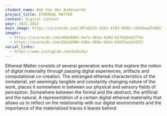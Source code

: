 ```yaml
---
student_name: Bob Van den Audenaerde
project_title: ETHEREAL MATTER
context: Digital Context
year: 2021-2022
main_image: https://ucarecdn.com/30fab231-e5b3-4703-968b-c5b49aad7d60/
images:
  - https://ucarecdn.com/40de0d65-0afa-463a-b28d-817026eb3f78/
  - https://ucarecdn.com/d5a1b904-bd6e-460e-b82a-b5025aa3c825/
social_links:
  - https://www.instagram.com/bxbvda/
---
```

Ethereal Matter consists of several generative works that explore the notion of digital materiality through passing digital experiences, artifacts and computational co-creation. The estranged ethereal characteristics of the immaterial, yet seemingly tangible and constantly changing nature of the work, places it somewhere in between our physical and sensory fields of perception. Somewhere between the formal and the abstract, the artificial and the natural. A representation of a certain digital ethereal materiality that allows us to reflect on the relationship with our digital environments and the importance of the materialized traces it leaves behind.